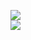 [![](https://img.shields.io/badge/Made%20With-Github%20Spray-lightgrey.svg?style=for-the-badge&logo=github)](https://github.com/Annihil/github-spray#3641)  
[![](https://i.imgur.com/2DrTn0Z.gif)](https://github.com/Annihil/github-spray)